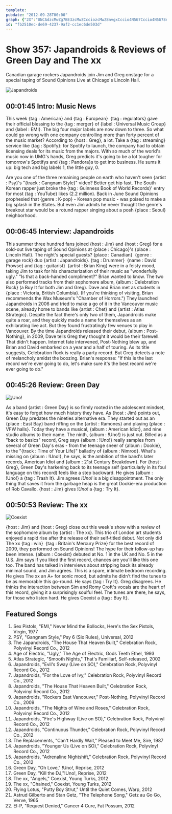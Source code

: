 ```yaml
---
template: 
pubdate: "2012-09-28T00:00"
graph: {"2X":"UNCAdzcMwZg7BE3zcMwZCcciozcMwZ8nvgxCccio4N5G7Cccio4N5G78nvgxZDuMCsHQrz7vhvgsHQrzRnFwNd0ueqLyMRed0ueqLyMReaYjC4Vh1KtaYjC4","B9":"MOJ5zMQL0EKAAd4MQL0EBJK8Kl82nDBJK8KKAAd4FGbCOKAAd4KAAd4pKUIfJ2OdeKAAd4KAAd4qRe8TKAAd4Q03osBMNqgQ03os3jrd1qRe8T","23Q":"9xlmMHBvVfHBvVfnZkdHP3QOVnZkdH9xlmMBQsAM0za4ZWuN2HBHm1GBQsAM","2CT":"97qipBHm1Gl9mKTlNWvWBLcHDlNWvWfsVEVlNWvWBLcHDl9mKT97qipfsVEV"}
id: "fb2510ec-de69-4237-9af2-cc1ec6de503d"
---
```






# Show 357: Japandroids & Reviews of Green Day and The xx

Canadian garage rockers Japandroids join Jim and Greg onstage for a special taping of Sound Opinions Live at Chicago's Lincoln Hall.

![Japandroids](https://static.soundopinions.org/images/2012/japandroids.jpg)



## 00:01:45 Intro: Music News

This week {tag : American} and {tag : European}  {tag : regulators} gave their official blessing to the {tag : merger} of {label : Universal Music Group} and {label : EMI}. The big four major labels are now down to three. So what could go wrong with one company controlling more than forty percent of the music market? According to {host : Greg}, a lot. Take a {tag : streaming} service like {tag : Spotify}: for Spotify to launch, the company had to obtain licensing deals for its music from the majors. With so much of the world's music now in UMG's hands, Greg predicts it's going to be a lot tougher for tomorrow's Spotifys and {tag : Pandora}s to get into business. He sums it up: big tech and big labels 1, the little guy, 0.

Are you one of the three remaining people on earth who haven't seen {artist : Psy}'s "{track : Gangnam Style}" video? Better get hip fast. The South Korean rapper just broke the {tag : Guinness Book of World Records}' entry for most {tag : YouTube} likes (2.2 million). Back in June Sound Opinions prophesied that {genre : K-pop} - Korean pop music - was poised to make a big splash in the States. But even Jim admits he never thought the genre's breakout star would be a rotund rapper singing about a posh {place : Seoul} neighborhood.



## 00:06:45 Interview: Japandroids

This summer three hundred fans joined {host : Jim} and {host : Greg} for a sold-out live taping of Sound Opinions at {place : Chicago}'s {place : Lincoln Hall}. The night's special guests? {place : Canadian}  {genre : garage rock} duo {artist : Japandroids}. {tag : Drummer}  {name : David Prowse} and {tag : guitarist}  {artist : Brian King} were in a feisty mood, taking Jim to task for his characterization of their music as "wonderfully ugly." "Is that a back-handed compliment?" Brian wanted to know. The two also performed tracks from their sophomore album, {album : Celebration Rock} (a Buy It for both Jim and Greg). Dave and Brian met as students in {place : Victoria, British Columbia}. (If you're thinking of visiting, Brian recommends the Wax Museum's "Chamber of Horrors.") They launched Japandroids in 2006 and tried to make a go of it in the Vancouver music scene, already home to bands like {artist : Chet} and {artist : Atlas Strategic}. Despite the fact there's only two of them, Japandroids make quite a roar, and they quickly made a name for themselves as an exhilarating live act. But they found frustratingly few venues to play in Vancouver. By the time Japandroids released their debut, {album : Post-Nothing}, in 2009, Dave tells Greg they thought it would be their farewell. That didn't happen. Internet fate intervened, Post-Nothing blew up, and Brian and David embarked on a year and a half of touring. As its title suggests, Celebration Rock is really a party record. But Greg detects a note of melancholy amidst the boozing. Brian's response: "If this is the last record we're ever going to do, let's make sure it's the best record we're ever going to do."



## 00:45:26 Review: Green Day

![¡Uno!](https://static.soundopinions.org/assets/357/23Q0.jpg)

As a band {artist : Green Day} is so firmly rooted in the adolescent mindset, it's easy to forget how much history they have. As {host : Jim} points out, Green Day predates the nineties alternative era. They started out as an {place : East Bay} band riffing on the {artist : Ramones} and playing {place : VFW halls}. Today they have a musical, {album : American Idiot}, and nine studio albums to their name. The ninth, {album : !Uno!} is just out. Billed as a "back to basics" record, Greg says {album : !Uno!} really samples from several of Green Day's eras - from the teenage sneer of {album : Dookie}, to the "{track : Time of Your Life}" balladry of {album : Nimrod}. What's missing on {album : !Uno!}, he says, is the ambition of the band's later records, American Idiot and {album : 21st Century Breakdown}. For {host : Greg}, Green Day's harkening back to its teenage self (particularly in its foul language on this record) feels like a step backward. He gives {album : !Uno!} a {tag : Trash It}. Jim agrees *!Uno!* is a big disappointment. The only thing that saves it from the garbage heap is the great Dookie-era production of Rob Cavallo. {host : Jim} gives *!Uno!* a {tag : Try It}.



## 00:50:53 Review: The xx

![Coexist](https://static.soundopinions.org/assets/357/2CT0.jpg)

{host : Jim} and {host : Greg} close out this week's show with a review of the sophomore album by {artist : The xx}. This trio of London art students enjoyed a rapid rise after the release of their self-titled debut. Not only did The xx {tag : win}  {tag : Britain's Mercury Prize} for the best record of 2009, they performed on Sound Opinions! The hype for their follow-up has been intense. {album : Coexist} debuted at No. 1 in the UK and No. 5 in the U.S. Jim says if you liked the first record, chances are you'll like this one too. The band has talked in interviews about stripping back its already minimal sound, and Jim agrees. This is a spare, intimate bedroom recording. He gives The xx an A+ for sonic mood, but admits he didn't find the tunes to be as memorable this go-round. He says {tag : Try It}. Greg disagrees. He thinks the interaction between Sim and Romy Croft's vocals are the heart of this record, giving it a surprisingly soulful feel. The tunes are there, he says, for those who listen hard. He gives Coexist a {tag : Buy It}.



## Featured Songs

1. Sex Pistols, "EMI," Never Mind the Bollocks, Here's the Sex Pistols, Virgin, 1977
2. PSY, "Gangnam Style," Psy 6 (Six Rules), Universal, 2012
3. The Japandroids, "The House That Heaven Built," Celebration Rock, Polyvinyl Record Co., 2012
4. Age of Electric, "Ugly," The Age of Electric, Gods Teeth Ethel, 1993
5. Atlas Strategic, "Smooth Nights," That's Familiar!, Self-released, 2002
6. Japandroids, "Evil's Sway (Live on SO)," Celebration Rock, Polyvinyl Record Co., 2012
7. Japandroids, "For the Love of Ivy," Celebration Rock, Polyvinyl Record Co., 2012
8. Japandroids, "The House That Heaven Built," Celebration Rock, Polyvinyl Record Co., 2012
9. Japandroids, "Rockers East Vancouver," Post-Nothing, Polyvinyl Record Co., 2009
10. Japandroids, "The Nights of Wine and Roses," Celebration Rock, Polyvinyl Record Co., 2012
11. Japandroids, "Fire's Highway (Live on SO)," Celebration Rock, Polyvinyl Record Co., 2012
12. Japandroids, "Continuous Thunder," Celebration Rock, Polyvinyl Record Co., 2012
13. The Replacements, "Can't Hardly Wait," Pleased to Meet Me, Sire, 1987
14. Japandroids, "Younger Us (Live on SO)," Celebration Rock, Polyvinyl Record Co., 2012
15. Japandroids, "Adrenaline Nightshift," Celebration Rock, Polyvinyl Record Co., 2012
16. Green Day, "Oh Love," !Uno!, Reprise, 2012
17. Green Day, "Kill the DJ,"!Uno!, Reprise, 2012
18. The xx, "Angels," Coexist, Young Turks, 2012
19. The xx, "Chained," Coexist, Young Turks, 2012
20. Flying Lotus, "Putty Boy Strut," Until the Quiet Comes, Warp, 2012
21. Astrud Gilberto and Stan Getz, "The Telephone Song," Getz au Go Go, Verve, 1965
22. El-P, "Request Denied," Cancer 4 Cure, Fat Possum, 2012